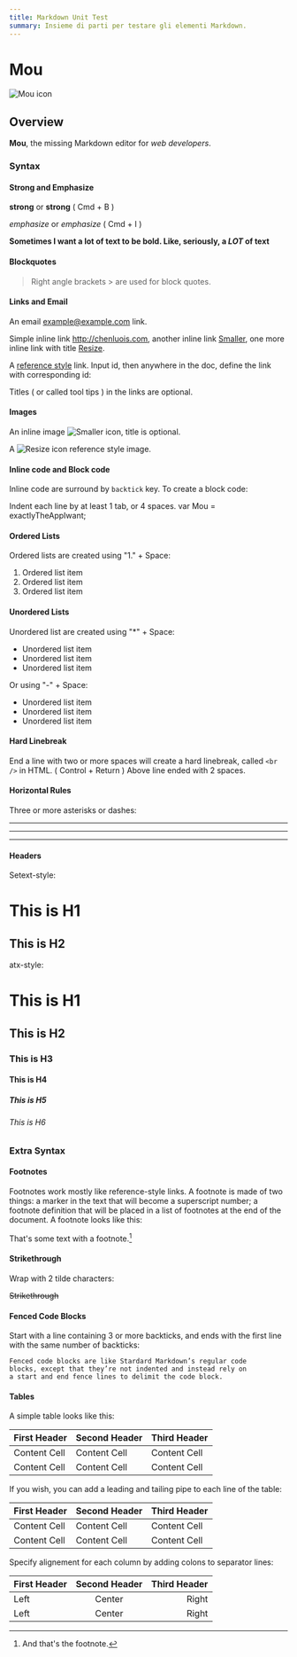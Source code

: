 ```yaml
---
title: Markdown Unit Test
summary: Insieme di parti per testare gli elementi Markdown.
---
```

# Mou

![Mou icon](http://mouapp.com/Mou_128.png)

## Overview

**Mou**, the missing Markdown editor for *web developers*. 

### Syntax

#### Strong and Emphasize

**strong** or __strong__ ( Cmd + B )

*emphasize* or _emphasize_ ( Cmd + I )

**Sometimes I want a lot of text to be bold.
Like, seriously, a _LOT_ of text**

#### Blockquotes

> Right angle brackets &gt; are used for block quotes.

#### Links and Email

An email <example@example.com> link.

Simple inline link <http://chenluois.com>, another inline link [Smaller](http://smallerapp.com), one more inline link with title [Resize](http://resizesafari.com "a Safari extension").

A [reference style][id] link. Input id, then anywhere in the doc, define the link with corresponding id:

[id]: http://mouapp.com "Markdown editor on Mac OS X"

Titles ( or called tool tips ) in the links are optional.

#### Images

An inline image ![Smaller icon](http://smallerapp.com/favicon.ico "Title here"), title is optional.

A ![Resize icon][2] reference style image.

[2]: http://resizesafari.com/favicon.ico "Title"

#### Inline code and Block code

Inline code are surround by `backtick` key. To create a block code:

  Indent each line by at least 1 tab, or 4 spaces.
    var Mou = exactlyTheAppIwant;

####  Ordered Lists

Ordered lists are created using "1." + Space:

1. Ordered list item
2. Ordered list item
3. Ordered list item

#### Unordered Lists

Unordered list are created using "*" + Space:

* Unordered list item
* Unordered list item
* Unordered list item

Or using "-" + Space:

- Unordered list item
- Unordered list item
- Unordered list item

#### Hard Linebreak

End a line with two or more spaces will create a hard linebreak, called `<br />` in HTML. ( Control + Return )
Above line ended with 2 spaces.

#### Horizontal Rules

Three or more asterisks or dashes:

***

---

- - - -

#### Headers

Setext-style:

This is H1
==========

This is H2
----------

atx-style:

# This is H1

## This is H2

### This is H3

#### This is H4

##### This is H5

###### This is H6

### Extra Syntax

#### Footnotes

Footnotes work mostly like reference-style links. A footnote is made of two things: a marker in the text that will become a superscript number; a footnote definition that will be placed in a list of footnotes at the end of the document. A footnote looks like this:

That's some text with a footnote.[^1]

[^1]: And that's the footnote.

#### Strikethrough

Wrap with 2 tilde characters:

~~Strikethrough~~

#### Fenced Code Blocks

Start with a line containing 3 or more backticks, and ends with the first line with the same number of backticks:

```
Fenced code blocks are like Stardard Markdown’s regular code
blocks, except that they’re not indented and instead rely on
a start and end fence lines to delimit the code block.
```

#### Tables

A simple table looks like this:

First Header | Second Header | Third Header
------------ | ------------- | ------------
Content Cell | Content Cell  | Content Cell
Content Cell | Content Cell  | Content Cell

If you wish, you can add a leading and tailing pipe to each line of the table:

| First Header | Second Header | Third Header |
| ------------ | ------------- | ------------ |
| Content Cell | Content Cell  | Content Cell |
| Content Cell | Content Cell  | Content Cell |

Specify alignement for each column by adding colons to separator lines:

First Header | Second Header | Third Header
:----------- | :-----------: | -----------:
Left         | Center        | Right
Left         | Center        | Right
